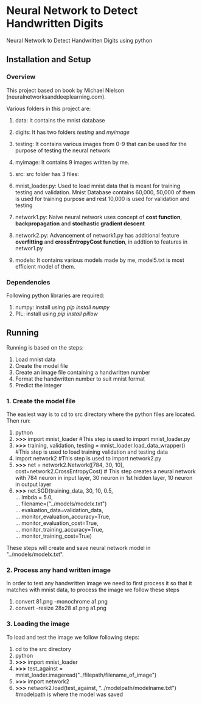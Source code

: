 # Neural Network to Detect Handwritten Digits
Neural Network to Detect Handwritten Digits using python

## Installation and Setup

### Overview
This project based on book by Michael Nielson (neuralnetworksanddeeplearning.com).

Various folders in this project are:

1. data:  It contains the mnist database
2. digits:  It has two folders *testing* and *myimage*

  1. testing: It contains various images from 0-9 that can be used for the purpose of testing the neural network
  2. myimage: It contains 9 images written by me.
3. src: src folder has 3 files:

  1. mnist_loader.py: Used to load mnist data that is meant for training testing and validation. Mnist Database contains 60,000, 50,000 of them is used for training purpose and rest 10,000 is used for validation and testing
  2. network1.py: Naive neural network uses concept of **cost function**, **backpropagation** and **stochastic gradient descent**
  3. network2.py: Advancement of network1.py has additional feature **overfitting** and **crossEntropyCost function**, in addtion to features in networ1.py
  
4. models: It contains various models made by me, model5.txt is most efficient model of them.

### Dependencies
Following python libraries are required:

1. numpy: install using *pip install numpy*
2. PIL: install using *pip install pillow*

## Running
Running is based on the steps:

1. Load mnist data
2. Create the model file
3. Create an image file containing a handwritten number
4. Format the handwritten number to suit mnist format
5. Predict the integer 

### 1. Create the model file
The easiest way is to cd to src directory where the python files are located. Then run:

1. python
2. **>>>** import mnist_loader  #This step is used to import mnist_loader.py
3. **>>>** training, validation, testing = mnist_loader.load_data_wrapper() #This step is used to load training validation and testing data
4. import network2 #This step is used to import network2.py
5. **>>>** net = network2.Network([784, 30, 10], cost=network2.CrossEntropyCost) # This step creates a neural network with 784 neuron in input layer, 30 neuron in 1st hidden layer, 10 neuron in output layer
6. **>>>** net.SGD(training_data, 30, 10, 0.5,<br>
  ... lmbda = 5.0,<br>
  ... filename=("../models/modelx.txt")<br>
  ... evaluation_data=validation_data,<br>
  ... monitor_evaluation_accuracy=True,<br>
  ... monitor_evaluation_cost=True,<br>
  ... monitor_training_accuracy=True,<br>
  ... monitor_training_cost=True)<br>

These steps will create and save neural network model in "../models/modelx.txt".

### 2. Process any hand written image

In order to test any handwritten image we need to first process it so that it matches with mnist data, to process the image we follow these steps 

 1. convert 81.png -monochrome a1.png
 2. convert -resize 28x28 a1.png a1.png

### 3. Loading the image

To load and test the image we follow following steps:

1. cd to the src directory
2. python
3. **>>>** import mnist_loader
4. **>>>** test_against = mnist_loader.imageread("../filepath/filename_of_image")
5. **>>>** import network2
6. **>>>** network2.load(test_against, "../modelpath/modelname.txt") #modelpath is where the model was saved
